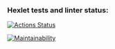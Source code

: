 ### Hexlet tests and linter status:
[![Actions Status](https://github.com/aspogorelova/frontend-project-11/workflows/hexlet-check/badge.svg)](https://github.com/aspogorelova/frontend-project-11/actions)

[![Maintainability](https://api.codeclimate.com/v1/badges/a3ea069a5a36a4b52e71/maintainability)](https://codeclimate.com/github/aspogorelova/frontend-project-11/maintainability)
